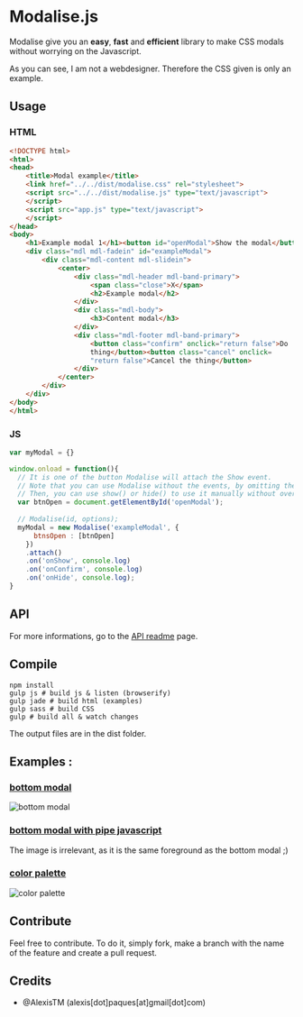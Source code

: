 # Modalise.js

Modalise give you an **easy**, **fast** and **efficient** library to make CSS modals without worrying on the Javascript.

As you can see, I am not a webdesigner. Therefore the CSS given is only an example.

## Usage

### HTML

```html
<!DOCTYPE html>
<html>
<head>
    <title>Modal example</title>
    <link href="../../dist/modalise.css" rel="stylesheet">
    <script src="../../dist/modalise.js" type="text/javascript">
    </script>
    <script src="app.js" type="text/javascript">
    </script>
</head>
<body>
    <h1>Example modal 1</h1><button id="openModal">Show the modal</button>
    <div class="mdl mdl-fadein" id="exampleModal">
        <div class="mdl-content mdl-slidein">
            <center>
                <div class="mdl-header mdl-band-primary">
                    <span class="close">X</span>
                    <h2>Example modal</h2>
                </div>
                <div class="mdl-body">
                    <h3>Content modal</h3>
                </div>
                <div class="mdl-footer mdl-band-primary">
                    <button class="confirm" onclick="return false">Do
                    thing</button><button class="cancel" onclick=
                    "return false">Cancel the thing</button>
                </div>
            </center>
        </div>
    </div>
</body>
</html>
```

### JS 

```javascript
var myModal = {}

window.onload = function(){
  // It is one of the button Modalise will attach the Show event.
  // Note that you can use Modalise without the events, by omitting the .attach() function.
  // Then, you can use show() or hide() to use it manually without overload. 
  var btnOpen = document.getElementById('openModal');
  
  // Modalise(id, options);
  myModal = new Modalise('exampleModal', {
      btnsOpen : [btnOpen]
    })
    .attach()
    .on('onShow', console.log)
    .on('onConfirm', console.log)
    .on('onHide', console.log);
}
```

## API

For more informations, go to the [API readme](https://github.com/AlexisTM/modalise.js/blob/master/API.md) page.


## Compile

```
npm install 
gulp js # build js & listen (browserify)
gulp jade # build html (examples)
gulp sass # build CSS
gulp # build all & watch changes
```

The output files are in the dist folder.

## Examples : 

### [bottom modal](https://github.com/AlexisTM/modalise.js/tree/master/examples/bottom)

![bottom modal](https://raw.githubusercontent.com/AlexisTM/modalise.js/master/examples/bottom/image.png)

### [bottom modal with pipe javascript](https://github.com/AlexisTM/modalise.js/tree/master/examples/bottom_pipe/)

The image is irrelevant, as it is the same foreground as the bottom modal ;)

### [color palette](https://github.com/AlexisTM/modalise.js/tree/master/examples/color_tests/)

![color palette](https://raw.githubusercontent.com/AlexisTM/modalise.js/master/examples/color_tests/image.png)

## Contribute

Feel free to contribute. To do it, simply fork, make a branch with the name of the feature and create a pull request. 

## Credits
- @AlexisTM (alexis[dot]paques[at]gmail[dot]com)


